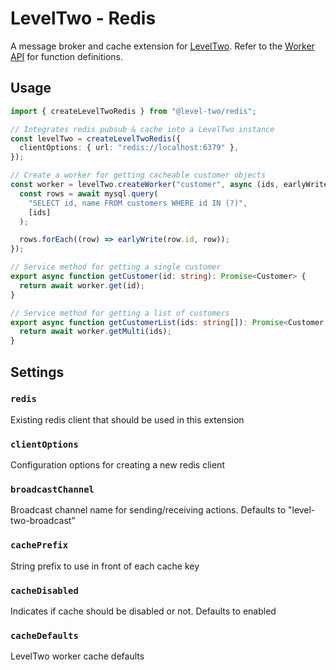 # LevelTwo - Redis

A message broker and cache extension for [LevelTwo](https://www.npmjs.com/package/@level-two/core). Refer to the [Worker API](https://www.npmjs.com/package/@level-two/core#worker-api) for function definitions.

## Usage

```ts
import { createLevelTwoRedis } from "@level-two/redis";

// Integrates redis pubsub & cache into a LevelTwo instance
const levelTwo = createLevelTwoRedis({
  clientOptions: { url: "redis://localhost:6379" },
});

// Create a worker for getting cacheable customer objects
const worker = levelTwo.createWorker("customer", async (ids, earlyWrite) => {
  const rows = await mysql.query(
    "SELECT id, name FROM customers WHERE id IN (?)",
    [ids]
  );

  rows.forEach((row) => earlyWrite(row.id, row));
});

// Service method for getting a single customer
export async function getCustomer(id: string): Promise<Customer> {
  return await worker.get(id);
}

// Service method for getting a list of customers
export async function getCustomerList(ids: string[]): Promise<Customer[]> {
  return await worker.getMulti(ids);
}
```

## Settings

### `redis`

Existing redis client that should be used in this extension

### `clientOptions`

Configuration options for creating a new redis client

### `broadcastChannel`

Broadcast channel name for sending/receiving actions. Defaults to "level-two-broadcast"

### `cachePrefix`

String prefix to use in front of each cache key

### `cacheDisabled`

Indicates if cache should be disabled or not. Defaults to enabled

### `cacheDefaults`

LevelTwo worker cache defaults
